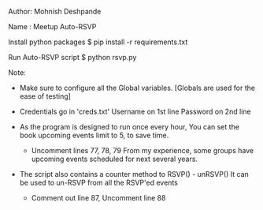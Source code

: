 Author: Mohnish Deshpande

Name  : Meetup Auto-RSVP

Install python packages
  $ pip install -r requirements.txt

Run Auto-RSVP script
  $ python rsvp.py

Note:

- Make sure to configure all the Global variables.
  [Globals are used for the ease of testing]

- Credentials go in 'creds.txt'
  Username on 1st line
  Password on 2nd line
  
- As the program is designed to run once every hour,
  You can set the book upcoming events limit to 5, to save time.
  - Uncomment lines 77, 78, 79
  From my experience, some groups have upcoming events scheduled for next several years.

- The script also contains a counter method to RSVP() - unRSVP()
  It can be used to un-RSVP from all the RSVP'ed events
  - Comment out line 87, Uncomment line 88
